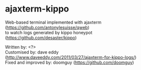 ajaxterm-kippo
==============

Web-based terminal implemented with ajaxterm (https://github.com/antonylesuisse/qweb)<br>
to watch logs generated by kippo honeypot (https://github.com/desaster/kippo)

Written by: <?><br>
Customised by: dave eddy <bahamas10> (http://www.daveeddy.com/2011/03/27/ajaxterm-for-kippo-logs/)<br>
Fixed and improved by: doomguy (https://github.com/doomguy)
